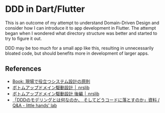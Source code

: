 # DDD in Dart/Flutter

This is an outcome of my attempt to understand Domain-Driven Design and consider how I can introduce it to app development in Flutter. The attempt began when I wondered what directory structure was better and started to try to figure it out. 

DDD may be too much for a small app like this, resulting in unnecessarily bloated code, but should benefits more in development of larger apps.

## References

- [Book: 現場で役立つシステム設計の原則](https://gihyo.jp/book/2017/978-4-7741-9087-7)
- [ボトムアップドメイン駆動設計 │ nrslib](https://nrslib.com/bottomup-ddd/)
- [ボトムアップドメイン駆動設計 後編 │ nrslib](https://nrslib.com/bottomup-ddd-2/)
- [「DDDのモデリングとは何なのか、 そしてどうコードに落とすのか」資料 / Q&A - little hands' lab](https://little-hands.hatenablog.com/entry/2019/08/31/genba_de_ddd)
